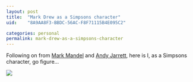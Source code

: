 ```yaml
---
layout: post
title:  "Mark Drew as a Simpsons character"
uid:	"8A9AA8F3-BBDC-56AC-F8F71115B4E095C2"

categories: personal
permalink: mark-drew-as-a-simpsons-character
---
```

Following on from <a href="http://www.compoundtheory.com/?action=displayPost&ID=236">Mark Mandel</a> and <a href="http://www.andyjarrett.co.uk/andy/blog/index.cfm/2007/6/28/Create-yourself-as-a-Simpsons-character">Andy Jarrett</A>, here is I, as a Simpsons character, go figure...




<img src="http://www.markdrew.co.uk/blog/images//MDSimpsons.png">